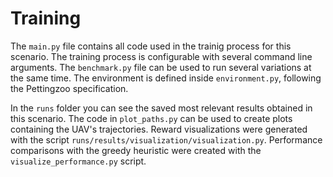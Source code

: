 # Training
The `main.py` file contains all code used in the trainig process for this scenario. The training process is configurable with several command line arguments. The `benchmark.py` file can be used to run several variations at the same time. The environment is defined inside `environment.py`, following the Pettingzoo specification.

In the `runs` folder you can see the saved most relevant results obtained in this scenario. The code in `plot_paths.py` can be used to create plots containing the UAV's trajectories. Reward visualizations were generated with the script `runs/results/visualization/visualization.py`. Performance comparisons with the greedy heuristic were created with the `visualize_performance.py` script.